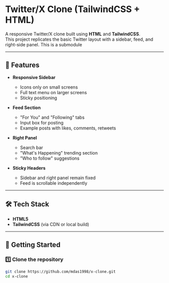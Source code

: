 # Twitter/X Clone (TailwindCSS + HTML)

A responsive Twitter/X clone built using **HTML** and **TailwindCSS**.  
This project replicates the basic Twitter layout with a sidebar, feed, and right-side panel. This is a submodule 

---

## 📸 Features

- **Responsive Sidebar**  
  - Icons only on small screens  
  - Full text menu on larger screens  
  - Sticky positioning  

- **Feed Section**  
  - "For You" and "Following" tabs  
  - Input box for posting  
  - Example posts with likes, comments, retweets  

- **Right Panel**  
  - Search bar  
  - "What's Happening" trending section  
  - "Who to follow" suggestions  

- **Sticky Headers**  
  - Sidebar and right panel remain fixed  
  - Feed is scrollable independently  

---

## 🛠️ Tech Stack

- **HTML5**
- **TailwindCSS** (via CDN or local build)

---

## 🚀 Getting Started

### 1️⃣ Clone the repository
```bash
git clone https://github.com/mdas1998/x-clone.git
cd x-clone


